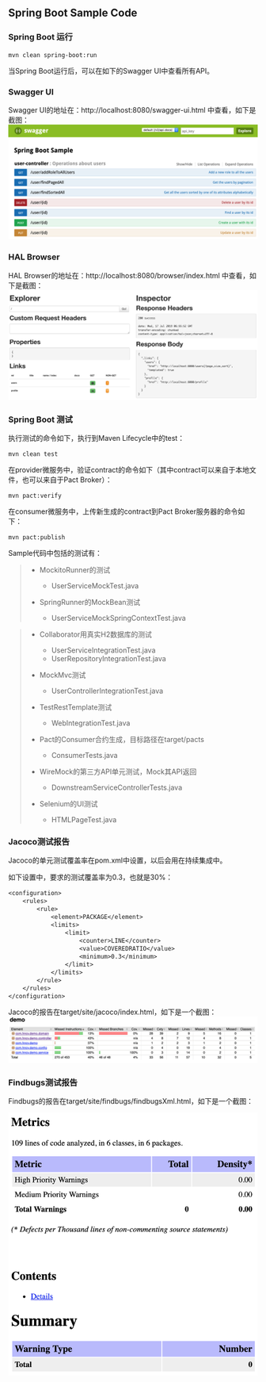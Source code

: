 ## Spring Boot Sample Code

### Spring Boot 运行
```
mvn clean spring-boot:run
```

当Spring Boot运行后，可以在如下的Swagger UI中查看所有API。

### Swagger UI

Swagger UI的地址在：http://localhost:8080/swagger-ui.html 中查看，如下是截图：
![swagger](./pix/swagger.png)

### HAL Browser

HAL Browser的地址在：http://localhost:8080/browser/index.html 中查看，如下是截图：
![hal](./pix/hal.png)

### Spring Boot 测试

执行测试的命令如下，执行到Maven Lifecycle中的test：
```
mvn clean test
```

在provider微服务中，验证contract的命令如下（其中contract可以来自于本地文件，也可以来自于Pact Broker）：
```
mvn pact:verify
```

在consumer微服务中，上传新生成的contract到Pact Broker服务器的命令如下：
```
mvn pact:publish
```


Sample代码中包括的测试有：
> * MockitoRunner的测试
>     * UserServiceMockTest.java
>
> * SpringRunner的MockBean测试
>     * UserServiceMockSpringContextTest.java

> * Collaborator用真实H2数据库的测试
>     * UserServiceIntegrationTest.java
>     * UserRepositoryIntegrationTest.java
>
> * MockMvc测试
>     * UserControllerIntegrationTest.java
>
> * TestRestTemplate测试
>     * WebIntegrationTest.java
>
> * Pact的Consumer合约生成，目标路径在target/pacts
>     * ConsumerTests.java
>
> * WireMock的第三方API单元测试，Mock其API返回
>     * DownstreamServiceControllerTests.java
>
> * Selenium的UI测试
>     * HTMLPageTest.java

### Jacoco测试报告

Jacoco的单元测试覆盖率在pom.xml中设置，以后会用在持续集成中。

如下设置中，要求的测试覆盖率为0.3，也就是30%：
```
<configuration>
    <rules>
        <rule>
            <element>PACKAGE</element>
			<limits>
				<limit>
				    <counter>LINE</counter>
					<value>COVEREDRATIO</value>
					<minimum>0.3</minimum>
				</limit>
			</limits>
        </rule>
    </rules>
</configuration>
```

Jacoco的报告在target/site/jacoco/index.html，如下是一个截图：
![jacoco](./pix/jacoco.png)

### Findbugs测试报告

Findbugs的报告在target/site/findbugs/findbugsXml.html，如下是一个截图：
<p float="left">
	<img src="./pix/findbugs.png" width=650 />
</p>

